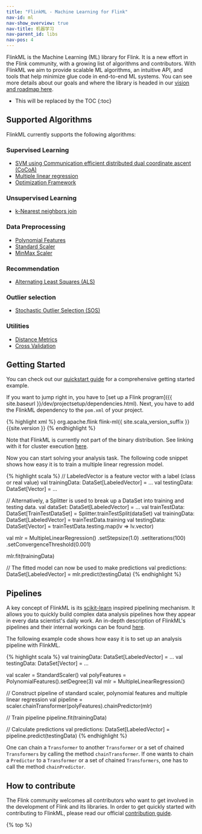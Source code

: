 ```yaml
---
title: "FlinkML - Machine Learning for Flink"
nav-id: ml
nav-show_overview: true
nav-title: 机器学习
nav-parent_id: libs
nav-pos: 4
---
```

<!--
Licensed to the Apache Software Foundation (ASF) under one
or more contributor license agreements.  See the NOTICE file
distributed with this work for additional information
regarding copyright ownership.  The ASF licenses this file
to you under the Apache License, Version 2.0 (the
"License"); you may not use this file except in compliance
with the License.  You may obtain a copy of the License at

  http://www.apache.org/licenses/LICENSE-2.0

Unless required by applicable law or agreed to in writing,
software distributed under the License is distributed on an
"AS IS" BASIS, WITHOUT WARRANTIES OR CONDITIONS OF ANY
KIND, either express or implied.  See the License for the
specific language governing permissions and limitations
under the License.
-->

FlinkML is the Machine Learning (ML) library for Flink. It is a new effort in the Flink community,
with a growing list of algorithms and contributors. With FlinkML we aim to provide
scalable ML algorithms, an intuitive API, and tools that help minimize glue code in end-to-end ML
systems. You can see more details about our goals and where the library is headed in our [vision
and roadmap here](https://cwiki.apache.org/confluence/display/FLINK/FlinkML%3A+Vision+and+Roadmap).

* This will be replaced by the TOC
{:toc}

## Supported Algorithms

FlinkML currently supports the following algorithms:

### Supervised Learning

* [SVM using Communication efficient distributed dual coordinate ascent (CoCoA)](svm.html)
* [Multiple linear regression](multiple_linear_regression.html)
* [Optimization Framework](optimization.html)

### Unsupervised Learning

* [k-Nearest neighbors join](knn.html)

### Data Preprocessing

* [Polynomial Features](polynomial_features.html)
* [Standard Scaler](standard_scaler.html)
* [MinMax Scaler](min_max_scaler.html)

### Recommendation

* [Alternating Least Squares (ALS)](als.html)

### Outlier selection

* [Stochastic Outlier Selection (SOS)](sos.html)

### Utilities

* [Distance Metrics](distance_metrics.html)
* [Cross Validation](cross_validation.html)

## Getting Started

You can check out our [quickstart guide](quickstart.html) for a comprehensive getting started
example.

If you want to jump right in, you have to [set up a Flink program]({{ site.baseurl }}/dev/projectsetup/dependencies.html).
Next, you have to add the FlinkML dependency to the `pom.xml` of your project.

{% highlight xml %}
<dependency>
  <groupId>org.apache.flink</groupId>
  <artifactId>flink-ml{{ site.scala_version_suffix }}</artifactId>
  <version>{{site.version }}</version>
</dependency>
{% endhighlight %}

Note that FlinkML is currently not part of the binary distribution.
See linking with it for cluster execution [here]({{site.baseurl}}/dev/projectsetup/dependencies.html).

Now you can start solving your analysis task.
The following code snippet shows how easy it is to train a multiple linear regression model.

{% highlight scala %}
// LabeledVector is a feature vector with a label (class or real value)
val trainingData: DataSet[LabeledVector] = ...
val testingData: DataSet[Vector] = ...

// Alternatively, a Splitter is used to break up a DataSet into training and testing data.
val dataSet: DataSet[LabeledVector] = ...
val trainTestData: DataSet[TrainTestDataSet] = Splitter.trainTestSplit(dataSet)
val trainingData: DataSet[LabeledVector] = trainTestData.training
val testingData: DataSet[Vector] = trainTestData.testing.map(lv => lv.vector)

val mlr = MultipleLinearRegression()
  .setStepsize(1.0)
  .setIterations(100)
  .setConvergenceThreshold(0.001)

mlr.fit(trainingData)

// The fitted model can now be used to make predictions
val predictions: DataSet[LabeledVector] = mlr.predict(testingData)
{% endhighlight %}

## Pipelines

A key concept of FlinkML is its [scikit-learn](https://scikit-learn.org) inspired pipelining mechanism.
It allows you to quickly build complex data analysis pipelines how they appear in every data scientist's daily work.
An in-depth description of FlinkML's pipelines and their internal workings can be found [here](pipelines.html).

The following example code shows how easy it is to set up an analysis pipeline with FlinkML.

{% highlight scala %}
val trainingData: DataSet[LabeledVector] = ...
val testingData: DataSet[Vector] = ...

val scaler = StandardScaler()
val polyFeatures = PolynomialFeatures().setDegree(3)
val mlr = MultipleLinearRegression()

// Construct pipeline of standard scaler, polynomial features and multiple linear regression
val pipeline = scaler.chainTransformer(polyFeatures).chainPredictor(mlr)

// Train pipeline
pipeline.fit(trainingData)

// Calculate predictions
val predictions: DataSet[LabeledVector] = pipeline.predict(testingData)
{% endhighlight %}

One can chain a `Transformer` to another `Transformer` or a set of chained `Transformers` by calling the method `chainTransformer`.
If one wants to chain a `Predictor` to a `Transformer` or a set of chained `Transformers`, one has to call the method `chainPredictor`.


## How to contribute

The Flink community welcomes all contributors who want to get involved in the development of Flink and its libraries.
In order to get quickly started with contributing to FlinkML, please read our official
[contribution guide]({{site.baseurl}}/dev/libs/ml/contribution_guide.html).

{% top %}
